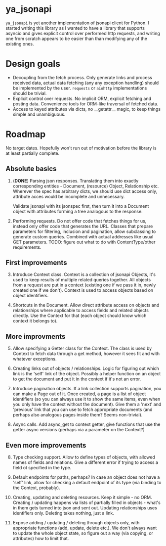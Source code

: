 ya\_jsonapi
===========

`ya_jsonapi` is yet another implementation of jsonapi client for Python. I
started writing this library as I wanted to have a library that supports asyncio
and gives explicit control over performed http requests, and writing one from
scratch appears to be easier than than modifying any of the existing ones.

Design goals
============
* Decoupling from the fetch process. Only generate links and process received
  data, actual data fetching (any any exception handling) should be implemented
  by the user. `requests` or `aiohttp` implementations should be trivial.
* Explicit control over requests. No implicit ORM, explicit fetching and
  posting data. Convenience tools for ORM-like traversal of fetched data.
* Access to keyed attributes via dicts, no \_\_getattr\_\_ magic, to keep things
  simple and unambiguous.

Roadmap
=======

No target dates. Hopefully won't run out of motivation before the library is at
least partially complete.

Absolute basics
---------------

1. (__DONE__) Parsing json responses. Translating them into exactly
   corresponding entities - Document, (resource) Object, Relationship etc.
   Wherever the spec has arbitrary dicts, we should use dict access only,
   attribute acces would be incomplete and unnecessary.
   
   Validate jsonapi with its jsonspec first, then turn it into a Document
   object with attributes forming a tree analogous to the response.

2. Performing requests. Do not offer code that fetches things for us, instead
   only offer code that generates the URL. Classes that prepare parameters for
   filtering, inclusion and pagination, allow subclassing to generate custom
   queries. Combined with actual addresses like usual GET parameters.
   TODO: figure out what to do with ContentType/other requirements.


First improvements
------------------

3. Introduce Context class. Context is a collection of jsonapi Objects, it's
   used to keep results of multiple related queries together. All objects from
   a request are put in a context (existing one if we pass it in, newly created
   one if we don't). Context is used to access objects based on object
   identifiers.

4. Shortcuts in the Document. Allow direct attribute access on objects and
   relationships where applicable to access fields and related objects directly.
   Use the Context for that (each object should know which context it belongs
   to).

More improvments
----------------

5. Allow specifying a Getter class for the Context. The class is used by Context
   to fetch data through a get method, however it sees fit and with whatever
   exceptions.

5. Creating links out of objects / relationships. Logic for figuring out which
   link is the 'self' link of the object. Possibly a helper function on an
   object to get the document and put it in the context if it's not an error.

6. Introduce pagination objects. If a link collection supports pagination, you
   can make a Page out of it. Once created, a page is a list of object
   identifiers (so you can always use it to show the same items, even when you
   only have the context without the document). Give them a 'next' and
   'previous' link that you can use to fetch appropriate documents (and perhaps
   also analogous pages inside them? Seems non-trivial).

7. Async calls. Add async\_get to context getter, give functions that use the
   getter async versions (perhaps via a parameter on the Context?)

Even more improvements
----------------------

8. Type checking support. Allow to define types of objects, with allowed names
   of fields and relations. Give a different error if trying to access a field
   ot specified in the type.

9. Default endpoints for paths, perhaps? In case an object does not have a
   'self' link, allow for checking a default endpoint of its type (via binding
   to the Context, probably).

10. Creating, updating and deleting resources. Keep it simple - no ORM. Creating
    / updating happens via lists of partially filled in objects - what's in them
    gets turned into json and sent out.
    Updating relationships uses identifiers only. Deleting takes nothing, just a
    link.

11. Expose adding / updating / deleting through objects only, with appropriate
    functions (add, update, delete etc.). We don't always want to update the
    whole object state, so figure out a way (via copying, or attributes) how to
    limit that.
